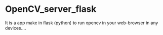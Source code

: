 # OpenCV_server_flask
It is a app make in flask (python) to run opencv in your web-browser in any devices....
